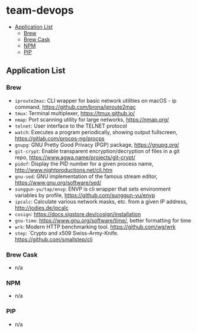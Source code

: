 # team-devops

- [Application List](#application-list)
  - [Brew](#brew)
  - [Brew Cask](#brew-cask)
  - [NPM](#npm)
  - [PIP](#pip)

## Application List

### Brew

- `iproute2mac`: CLI wrapper for basic network utilities on macOS - ip command, <https://github.com/brona/iproute2mac>
- `tmux`: Terminal multiplexer, <https://tmux.github.io/>
- `nmap`: Port scanning utility for large networks, <https://nmap.org/>
- `telnet`: User interface to the TELNET protocol
- `watch`: Executes a program periodically, showing output fullscreen, <https://gitlab.com/procps-ng/procps>
- `gnupg`: GNU Pretty Good Privacy (PGP) package, <https://gnupg.org/>
- `git-crypt`: Enable transparent encryption/decryption of files in a git repo, <https://www.agwa.name/projects/git-crypt/>
- `pidof`: Display the PID number for a given process name, <http://www.nightproductions.net/cli.htm>
- `gnu-sed`: GNU implementation of the famous stream editor, <https://www.gnu.org/software/sed/>
- `sunggun-yu/tap/envp`: ENVP is cli wrapper that sets environment variables by profile,  <https://github.com/sunggun-yu/envp>
- `ipcalc`: Calculate various network masks, etc. from a given IP address, <http://jodies.de/ipcalc>
- `cosign`: <https://docs.sigstore.dev/cosign/installation>
- `gnu-time`: <https://www.gnu.org/software/time/>, better formatting for time
- `wrk`: Modern HTTP benchmarking tool. <https://github.com/wg/wrk>
- `step`: `Crypto and x509 Swiss-Army-Knife. <https://github.com/smallstep/cli>

### Brew Cask

- n/a

### NPM

- n/a

### PIP

- n/a
